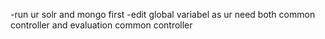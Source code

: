 -run ur solr and mongo first
-edit global variabel as ur need both common controller and evaluation common controller 